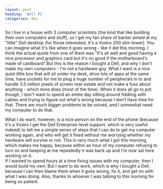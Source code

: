 ```yaml
---
layout: post
heading: 'Dell PC'
categories: dev
---
```


So I live in a house with 3 computer scientists (the kind that like building their own computers and stuff), so I get my fair share of banter aimed at my "little" Dell desktop (for those interested, it's a Vostro 200 slim tower). You can imagine what it's like when it goes wrong - like it did this morning. I think the actual quote from one of them was "It's all well and good having a nice processor and graphics card but it's no good if the motherboard's made of cardboard".But this is the reason I bought a Dell, and why I don't make my own computers - I'm not a hardware guy. What I want is a nice quiet little box that will sit under my desk, drive lots of apps at the same time, have sockets for me to plug a huge number of peripherals in to and handle 3.5 million pixels of screen real-estate and not make a fuss about anything - which mine does (most of the time). When it does all go to pot though, I don't want to spend an entire day sitting around fiddling with cables and trying to figure out what's wrong because I don't have time for that. There are much bigger problems to be solved, and I somewhat need my computer to do that.

What I do want, however, is a nice person on the end of the phone (because it's a Vostro I get the Dell Enterprise-level support, which is very useful indeed) to tell me a simple series of steps that I can do to get my computer working again, and who will get it fixed without me worrying whether my hardware will survive or not. This is very much what I got this morning, which makes me happy, because within an hour of my computer refusing to turn on and beeping at me repeatedly it was back up and I'm now sat here working on it.<br> If I wanted to spend hours at a time fixing issues with my computer, then I would build my own. But I want to do work, which is why I bought a Dell, because I can then blame them when it goes wrong, fix it, and get on with what I was doing. Also, thanks to whoever I was talking to this morning for being so patient.